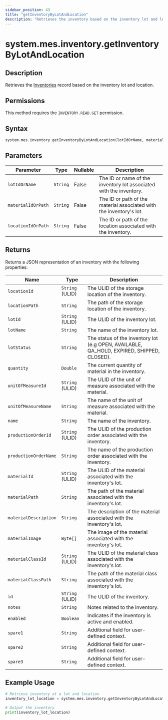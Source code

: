```yaml
---
sidebar_position: 43
title: "getInventoryByLotAndLocation"
description: "Retrieves the inventory based on the inventory lot and location."
---
```


# system.mes.inventory.getInventoryByLotAndLocation

## Description

Retrieves the [Inventories](../../data-model/inventory-model/inventory) record based on the inventory lot and location.


## Permissions

This method requires the `INVENTORY.READ.GET` permission.

## Syntax

```python
system.mes.inventory.getInventoryByLotAndLocation(lotIdOrName, materialIdOrPath, locationIdOrPath)
```

## Parameters

| Parameter          | Type     | Nullable | Description                                                         |
|--------------------|----------|----------|---------------------------------------------------------------------|
| `lotIdOrName`      | `String` | False    | The ID or name of the inventory lot associated with the inventory.  |
| `materialIdOrPath` | `String` | False    | The ID or path of the material associated with the inventory's lot. |
| `locationIdOrPath` | `String` | False    | The ID or path of the location associated with the inventory.       |

## Returns

Returns a JSON representation of an inventory with the following properties:

| Name                  | Type            | Description                                                                               |
| --------------------- | --------------- | ----------------------------------------------------------------------------------------- |
| `locationId`          | `String` (ULID) | The ULID of the storage location of the inventory.                                        |
| `locationPath`        | `String`        | The path of the storage location of the inventory.                                        |
| `lotId`               | `String` (ULID) | The ULID of the inventory lot.                                                            |
| `lotName`             | `String`        | The name of the inventory lot.                                                            |
| `lotStatus`           | `String`        | The status of the inventory lot (e.g OPEN, AVAILABLE, QA_HOLD, EXPIRED, SHIPPED, CLOSED). |
| `quantity`            | `Double`        | The current quantity of material in the inventory.                                        |
| `unitOfMeasureId`     | `String` (ULID) | The ULID of the unit of measure associated with the material.                             |
| `unitOfMeasureName`   | `String`        | The name of the unit of measure associated with the material.                             |
| `name`                | `String`        | The name of the inventory.                                                                |
| `productionOrderId`   | `String` (ULID) | The ULID of the production order associated with the inventory.                           |
| `productionOrderName` | `String`        | The name of the production order associated with the inventory.                           |
| `materialId`          | `String` (ULID) | The ULID of the material associated with the inventory's lot.                             |
| `materialPath`        | `String`        | The path of the material associated with the inventory's lot.                             |
| `materialDescription` | `String`        | The description of the material associated with the inventory's lot.                      |
| `materialImage`       | `Byte[]`        | The image of the material associated with the inventory's lot.                            |
| `materialClassId`     | `String` (ULID) | The ULID of the material class associated with the inventory's lot.                       |
| `materialClassPath`   | `String`        | The path of the material class associated with the inventory's lot.                       |
| `id`                  | `String` (ULID) | The ULID of the inventory.                                                                |
| `notes`               | `String`        | Notes related to the inventory.                                                           |
| `enabled`             | `Boolean`       | Indicates if the inventory is active and enabled.                                         |
| `spare1`              | `String`        | Additional field for user-defined context.                                                |
| `spare2`              | `String`        | Additional field for user-defined context.                                                |
| `spare3`              | `String`        | Additional field for user-defined context.                                                |

## Example Usage

```python
# Retrieve inventory at a lot and location
inventory_lot_location = system.mes.inventory.getInventoryByLotAndLocation('425e29ed-2780-430a-95cf-79431ec0e3e5', 'Bottle/Milk', 'DairyCo')

# Output the inventory
print(inventory_lot_location)
```
